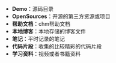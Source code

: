 - **Demo**：源码目录
- **OpenSources**：开源的第三方资源或项目
- **帮助文档**：chm帮助文档
- **本地博客**：本地存储的博客文件
- **笔记**：平时记录的笔记
- **代码片段**：收集的比较精彩的代码片段
- **学习资料**：视频或者书籍资料